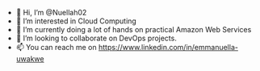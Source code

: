- 👋 Hi, I’m @Nuellah02
- 👀 I’m interested in Cloud Computing 
- 🌱 I’m currently doing a lot of hands on practical Amazon Web Services
- 💞️ I’m looking to collaborate on DevOps projects.
- 📫 You can reach me on https://www.linkedin.com/in/emmanuella-uwakwe

<!---
Nuellah02/Nuellah02 is a ✨ special ✨ repository because its `README.md` (this file) appears on your GitHub profile.
You can click the Preview link to take a look at your changes.
--->
